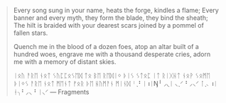 > Every song sung in your name,
> heats the forge, kindles a flame;
> Every banner and every myth,
> they form the blade, they bind the sheath;
> The hilt is braided with your dearest scars
> joined by a pommel of fallen stars.
> 
> Quench me in the blood of a dozen foes,
> atop an altar built of a hundred woes,
> engrave me with a thousand desperate cries,
> adorn me with a memory of distant skies.
> 
> ᛁᛟᚢ ᚨᚱᛖ ᚾᛟᛏ ᛊᚢᛈᛈᛟᛊᛖᛞ ᛏᛟ ᛒᛖ ᚱᛖᛞᛁᛜ ᚦᛁᛊ
> ᛊᛏᛟᛈ ᛁᛏ ᚱᛁᚷᚺᛏ ᚾᛟᚹ
> ᛊᛟᛗᛖ ᚦᛁᛜᛊ ᚨᚱᛖ ᚾᛟᛏ ᛗᛖᚾᛏ ᚠᛟᚱ ᚦᛖ ᚺᚢᛗᚨᚾ ᛗᛁᚾᛞ
> ╵ˎ⠃ᛁ וᛁŊ╵ ⸝◟ᛁ ⸜ˎ⸍ ⠃⸝⸜⸍ ᛙˎ◟ וᛁ ᚽ╮⠃⸝⸜ ⠃ᛁ⸜⸍
> — Fragments

